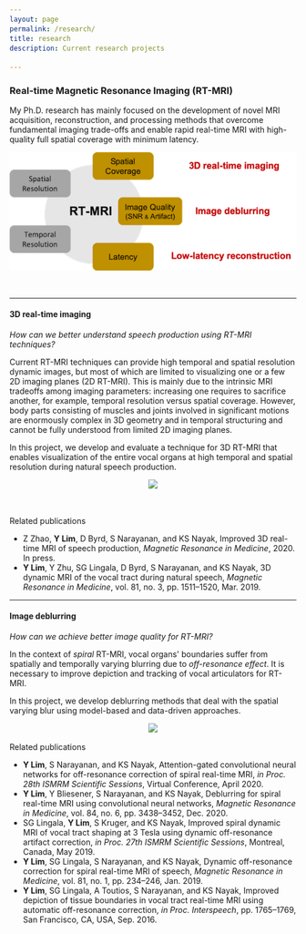 ```yaml
---
layout: page
permalink: /research/
title: research
description: Current research projects

---
```

### **Real-time Magnetic Resonance Imaging (RT-MRI)**
My Ph.D. research has mainly focused on the development of novel MRI acquisition, reconstruction, and processing methods that overcome fundamental imaging trade-offs and enable rapid real-time MRI with high-quality full spatial coverage with minimum latency. 


<p align="center"> 
<img src="/assets/img/rt_mri_tradeoff.png">
</p>

<br/>

-------

#### **3D real-time imaging**
_How can we better understand speech production using RT-MRI techniques?_  

Current RT-MRI techniques can provide high temporal and spatial resolution dynamic images, but most of which are limited to visualizing one or a few 2D imaging planes (2D RT-MRI). This is mainly due to the intrinsic MRI tradeoffs among imaging parameters: increasing one requires to sacrifice another, for example, temporal resolution versus spatial coverage. However, body parts consisting of muscles and joints involved in significant motions are enormously complex in 3D geometry and in temporal structuring and cannot be fully understood from limited 2D imaging planes.


In this project, we develop and evaluate a technique for 3D RT-MRI that enables visualization of the entire vocal organs at high temporal and spatial resolution during natural speech production. 

<p align="center"> 
<img src="/assets/img/3drtmri_gif.gif">
</p>

<br/>

Related publications
* Z Zhao, **Y Lim**, D Byrd, S Narayanan, and KS Nayak, Improved 3D real-time MRI of speech production, _Magnetic Resonance in Medicine_, 2020. In press. 
* **Y Lim**, Y Zhu, SG Lingala, D Byrd, S Narayanan, and KS Nayak, 3D dynamic MRI of the vocal tract during natural speech, _Magnetic Resonance in Medicine_, vol. 81, no. 3, pp. 1511–1520, Mar. 2019.

-------

#### **Image deblurring**
_How can we achieve better image quality for RT-MRI?_

In the context of _spiral_ RT-MRI, vocal organs' boundaries suffer from spatially and temporally varying blurring due to _off-resonance effect_. It is necessary to improve depiction and tracking of vocal articulators for RT-MRI. 


In this project, we develop deblurring methods that deal with the spatial varying blur using model-based and data-driven approaches. 

<p align="center"> 
<img src="/assets/img/dorc_gif.gif">
</p>

Related publications
* **Y Lim**, S Narayanan, and KS Nayak, Attention-gated convolutional neural networks for off-resonance correction of spiral real-time MRI, _in Proc. 28th ISMRM Scientific Sessions_, Virtual Conference, April 2020.
* **Y Lim**, Y Bliesener, S Narayanan, and KS Nayak, Deblurring for spiral real-time MRI using convolutional neural networks, _Magnetic Resonance in Medicine_, vol. 84, no. 6, pp. 3438–3452, Dec. 2020.
* SG Lingala, **Y Lim**, S Kruger, and KS Nayak, Improved spiral dynamic MRI of vocal tract shaping at 3 Tesla using dynamic off-resonance artifact correction, _in Proc. 27th ISMRM Scientific Sessions_, Montreal, Canada, May 2019. 
* **Y Lim**, SG Lingala, S Narayanan, and KS Nayak, Dynamic off-resonance correction for spiral real-time MRI of speech, _Magnetic Resonance in Medicine_, vol. 81, no. 1, pp. 234–246, Jan. 2019.
* **Y Lim**, SG Lingala, A Toutios, S Narayanan, and KS Nayak, Improved depiction of tissue boundaries in vocal tract real-time MRI using automatic off-resonance correction, _in Proc. Interspeech_, pp. 1765–1769, San Francisco, CA, USA, Sep. 2016.
